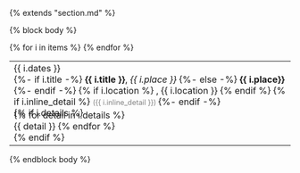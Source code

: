 {% extends "section.md" %}

{% block body %}
<table class="table table-hover">
{% for i in items %}
<tr>
  <td style='padding-right:0;'>
<span class='cvdate'>{{ i.dates }}</span>
<p markdown="1" style='margin: 0'>
{%- if i.title -%}
<strong>{{ i.title }}</strong>, <em>{{ i.place }}</em>
{%- else -%}
<strong>{{ i.place}}</strong>
{%- endif -%}
{% if i.location %}
, {{ i.location }}
{% endif %}
{% if i.inline_detail %}
<span markdown="1" style="color:grey;font-size:0.8rem;margin: 0">
({{ i.inline_detail }})
</span>
{%- endif -%}
</p>
{% if i.details %}
  <p style='margin-top:-1em;margin-bottom:0em' markdown='1'>
  {% for detail in i.details %}
  <br> {{ detail }}
  {% endfor %}
  </p>
{% endif %}
  </td>
</tr>
{% endfor %}
</table>
{% endblock body %}
